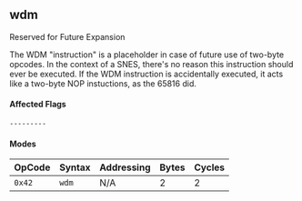 
## wdm

Reserved for Future Expansion

The WDM "instruction" is a placeholder in case of future use of two-byte opcodes. In the context of a SNES, there's no reason this instruction should ever be executed. If the WDM instruction is accidentally executed, it acts like a two-byte NOP instuctions, as the 65816 did.

#### Affected Flags

```
---------
```

#### Modes

| OpCode | Syntax | Addressing | Bytes | Cycles |
|--------|--------|------------|-------|--------|
| `0x42` | `wdm`  | N/A        | 2     | 2      |
